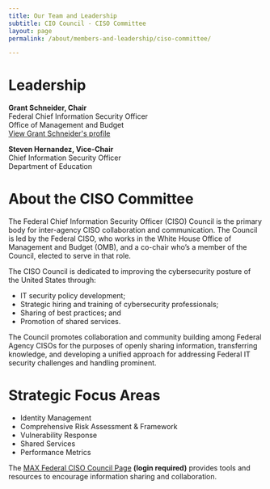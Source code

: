 ```yaml
---
title: Our Team and Leadership
subtitle: CIO Council - CISO Committee
layout: page
permalink: /about/members-and-leadership/ciso-committee/

---
```

# Leadership
**Grant Schneider, Chair**<br/>
Federal Chief Information Security Officer<br/>
Office of Management and Budget<br/>
[View Grant Schneider's profile]({{base.url}}/members-and-leadership/schneider-grant/)

**Steven Hernandez, Vice-Chair**<br/>
Chief Information Security Officer<br/>
Department  of Education

# About the CISO Committee
The Federal Chief Information Security Officer (CISO) Council is the primary body for inter-agency CISO collaboration and communication. The Council is led by the Federal CISO, who works in the White House Office of Management and Budget (OMB), and a co-chair who’s a member of the Council, elected to serve in that role.

The CISO Council is dedicated to improving the cybersecurity posture of the United States through:
* IT security policy development;
* Strategic hiring and training of cybersecurity professionals;
* Sharing of best practices; and
* Promotion of shared services.

The Council promotes collaboration and community building among Federal Agency CISOs for the purposes of openly sharing information, transferring knowledge, and developing a unified approach for addressing Federal IT security challenges and handling prominent.

# Strategic Focus Areas
* Identity Management
* Comprehensive Risk Assessment & Framework
* Vulnerability Response
* Shared Services
* Performance Metrics

The [MAX Federal CISO Council Page](https://community.max.gov/display/Egov/Federal+CISO+Council) **(login required)** provides tools and resources to encourage information sharing and collaboration.
